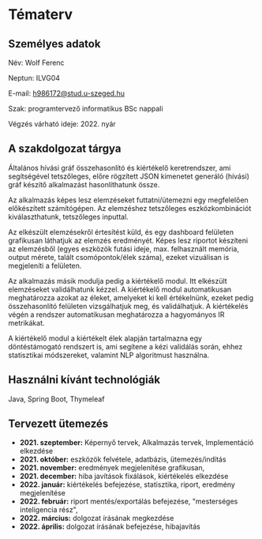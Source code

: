 # Tématerv



## Személyes adatok

Név: Wolf Ferenc

Neptun: ILVG04

E-mail: h986172@stud.u-szeged.hu

Szak: programtervező informatikus BSc nappali

Végzés várható ideje: 2022. nyár



## A szakdolgozat tárgya

Általános hívási gráf összehasonlító és kiértékelő keretrendszer, ami segítségével tetszőleges, előre rögzített JSON kimenetet generáló (hívási) gráf készítő alkalmazást hasonlíthatunk össze.

Az alkalmazás képes lesz elemzéseket futtatni/ütemezni egy megfelelően előkészített számítógépen. Az elemzéshez tetszőleges eszközkombinációt kiválaszthatunk, tetszőleges inputtal.

Az elkészült elemzésekről értesítést küld, és egy dashboard felületen grafikusan láthatjuk az elemzés eredményét. Képes lesz riportot készíteni az elemzésből (egyes eszközök futási ideje, max. felhasznált memória, output mérete, talált csomópontok/élek száma), ezeket vizuálisan is megjeleníti a felületen.

Az alkalmazás másik modulja pedig a kiértékelő modul. Itt elkészült elemzéseket validálhatunk kézzel. A kiértékelő modul automatikusan meghatározza azokat az éleket, amelyeket ki kell értékelnünk, ezeket pedig összehasonlító felületen vizsgálhatjuk meg, és validálhatjuk. A kiértékelés végén a rendszer automatikusan meghatározza a hagyományos IR metrikákat.

A kiértékelő modul a kiértékelt élek alapján tartalmazna egy döntéstámogató rendszert is, ami segítene a kézi validálás során, ehhez statisztikai módszereket, valamint NLP algoritmust használna.

## Használni kívánt technológiák

 Java, Spring Boot, Thymeleaf


## Tervezett ütemezés

- **2021. szeptember:**  Képernyő tervek, Alkalmazás tervek, Implementáció elkezdése
- **2021. október:** eszközök felvétele, adatbázis, ütemezés/indítás
- **2021. november:** eredmények megjelenítése grafikusan,
- **2021. december:** hiba javítások fixálások, kiértékelés elkezdése
- **2022. január:** kiértékelés befejezése, statisztika, riport, eredmény megjelenítése
- **2022. február:** riport mentés/exportálás befejezése, "mesterséges inteligencia rész", 
- **2022. március:** dolgozat írásának megkezdése
- **2022. április:** dolgozat írásának befejezése, hibajavítás